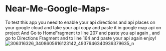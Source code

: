 # Near-Me-Google-Maps-
To test this app you need to enable your api directions and api places on your google cloud and take your api copy and paste it in google map api on project  And Go to HomeFragment to line 207 and paste you api again , and go to  Directions Fragment and to line 164 and paste your api again enjoy!
![306316326_3408605616123142_4937646340936379635_n](https://user-images.githubusercontent.com/108500575/190277516-7dad9b8e-d705-4ad6-97cb-e45016ec6364.png)


